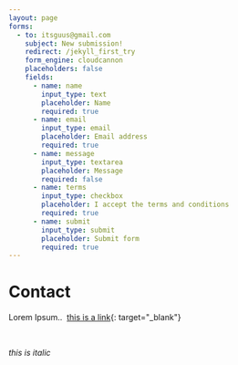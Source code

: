 ```yaml
---
layout: page
forms:
  - to: itsguus@gmail.com
    subject: New submission!
    redirect: /jekyll_first_try
    form_engine: cloudcannon
    placeholders: false
    fields:
      - name: name
        input_type: text
        placeholder: Name
        required: true
      - name: email
        input_type: email
        placeholder: Email address
        required: true
      - name: message
        input_type: textarea
        placeholder: Message
        required: false
      - name: terms
        input_type: checkbox
        placeholder: I accept the terms and conditions
        required: true
      - name: submit
        input_type: submit
        placeholder: Submit form
        required: true
---
```


# Contact

Lorem Ipsum..&nbsp; [this is a link](https;//www.google.com/){: target="_blank"}

&nbsp;

*this is italic*